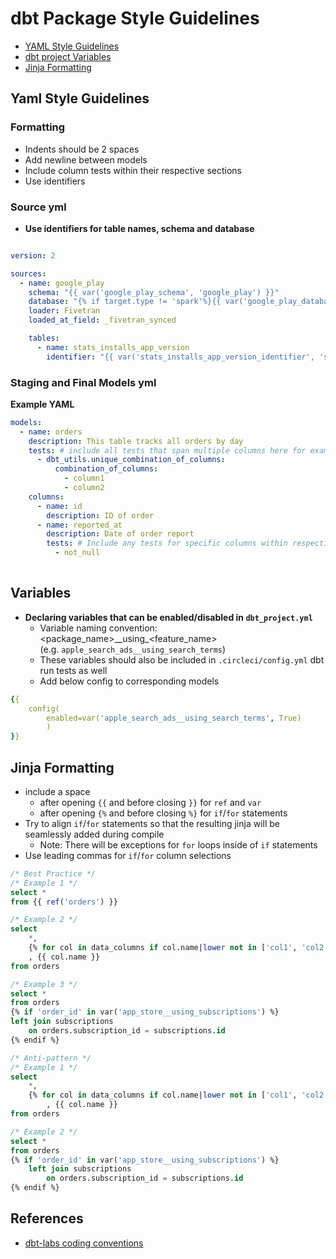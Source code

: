 # dbt Package Style Guidelines
- [YAML Style Guidelines](#yaml-style-guidelines)
- [dbt project Variables](#variables)
- [Jinja Formatting](#jinja-formatting)

## Yaml Style Guidelines

### Formatting
- Indents should be 2 spaces
- Add newline between models
- Include column tests within their respective sections
- Use identifiers

### Source yml
- **Use identifiers for table names, schema and database**
```yml

version: 2

sources:
  - name: google_play
    schema: "{{ var('google_play_schema', 'google_play') }}"
    database: "{% if target.type != 'spark'%}{{ var('google_play_database', target.database) }}{% endif %}"
    loader: Fivetran
    loaded_at_field: _fivetran_synced

    tables:
      - name: stats_installs_app_version
        identifier: "{{ var('stats_installs_app_version_identifier', 'stats_installs_app_version') }}"
```

### Staging and Final Models yml
**Example YAML**
```yml
models:
  - name: orders
    description: This table tracks all orders by day
    tests: # include all tests that span multiple columns here for example...
      - dbt_utils.unique_combination_of_columns:
          combination_of_columns:
            - column1
            - column2
    columns:
      - name: id
        description: ID of order
      - name: reported_at
        description: Date of order report
        tests: # Include any tests for specific columns within respective sections
          - not_null
    
```
 
## Variables
- **Declaring variables that can be enabled/disabled in `dbt_project.yml`**
    - Variable naming convention: <package_name>_\_using\_<feature_name><br> 
    (e.g. `apple_search_ads__using_search_terms`)
    - These variables should also be included in `.circleci/config.yml` dbt run tests as well
    - Add below config to corresponding models
```yml
{{ 
    config(
        enabled=var('apple_search_ads__using_search_terms', True)
        ) 
}}
```

## Jinja Formatting
- include a space
    - after opening `{{` and before closing `}}` for `ref` and `var`
    - after opening `{%` and before closing `%}` for `if`/`for` statements
- Try to align `if`/`for` statements so that the resulting jinja will be seamlessly added during compile
    - Note: There will be exceptions for `for` loops inside of `if` statements
- Use leading commas for `if`/`for` column selections
```sql
/* Best Practice */
/* Example 1 */
select *
from {{ ref('orders') }}

/* Example 2 */
select 
    *,
    {% for col in data_columns if col.name|lower not in ['col1', 'col2'] %}
    , {{ col.name }}
from orders

/* Example 3 */
select *
from orders
{% if 'order_id' in var('app_store__using_subscriptions') %}
left join subscriptions
    on orders.subscription_id = subscriptions.id
{% endif %}

/* Anti-pattern */
/* Example 1 */
select 
    *,
    {% for col in data_columns if col.name|lower not in ['col1', 'col2'] %}
        , {{ col.name }}
from orders

/* Example 2 */
select *
from orders
{% if 'order_id' in var('app_store__using_subscriptions') %}
    left join subscriptions
        on orders.subscription_id = subscriptions.id
{% endif %}
```

## References
- [dbt-labs coding conventions](https://github.com/dbt-labs/corp/blob/b5c6f55b9e7594e1a1e562edf2378b6dd78a1119/dbt_coding_conventions.md)